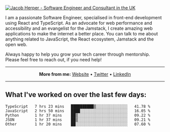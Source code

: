 [![Jacob Herper - Software Engineer and Consultant in the UK](https://res.cloudinary.com/jacobherper/image/upload/v1641506277/gh-image.png)](https://jacobherper.com/)

I am a passionate Software Engineer, specialised in front-end development using React and TypeScript. As an advocate for web performance and accessibility and an evangelist for the Jamstack, I create amazing web applications to make the internet a better place. You can talk to me about anything related to JavaScript, the React ecosystem, Jamstack and the open web.

Always happy to help you grow your tech career through mentorship. Please feel free to reach out, if you need help!

---

<p align="center">
  <strong>More from me:</strong> 
  <a href="https://jacobherper.com/">Website</a> •
  <a href="https://twitter.com/intent/follow?screen_name=jakeherp&tw_p=followbutton">Twitter</a> •
  <a href="https://www.linkedin.com/in/jacobherper/">LinkedIn</a>
</p>

---

## What I've worked on over the last few days:

<!--START_SECTION:waka-->
```text
TypeScript   7 hrs 23 mins   ██████████▒░░░░░░░░░░░░░░   41.78 % 
JavaScript   2 hrs 50 mins   ████░░░░░░░░░░░░░░░░░░░░░   16.05 % 
Python       1 hr 37 mins    ██▒░░░░░░░░░░░░░░░░░░░░░░   09.22 % 
JSON         1 hr 37 mins    ██▒░░░░░░░░░░░░░░░░░░░░░░   09.21 % 
Other        1 hr 20 mins    ██░░░░░░░░░░░░░░░░░░░░░░░   07.60 % 
```
<!--END_SECTION:waka-->
